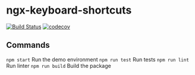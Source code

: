 # ngx-keyboard-shortcuts

[![Build Status](https://dev.azure.com/milesdevservices/ngx-keyboard-shortcuts/_apis/build/status/milesdevservices.ngx-keyboard-shortcuts?branchName=develop)](https://dev.azure.com/milesdevservices/ngx-keyboard-shortcuts/_build/latest?definitionId=1&branchName=develop) [![codecov](https://codecov.io/gh/milesdevservices/ngx-keyboard-shortcuts/branch/develop/graph/badge.svg)](https://codecov.io/gh/milesdevservices/ngx-keyboard-shortcuts)

## Commands
`npm start` Run the demo environment
`npm run test` Run tests
`npm run lint` Run linter
`npm run build` Build the package
